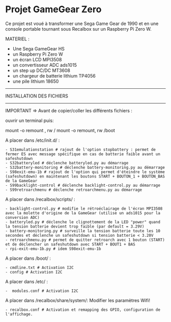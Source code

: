 # Projet GameGear Zero

Ce projet est voué à transformer une Sega Game Gear de 1990 et en une console portable tournant sous Recalbox sur un Raspberry Pi Zero W.

MATERIEL :

- Une Sega GameGear HS
- un Raspberry Pi Zero W
- un écran LCD MPI3508
- un convertisseur ADC ads1015
- un step up DC/DC MT3608
- un chargeur de batterie lithium TP4056
- une pile lithium 18650

**************************************************************
   INSTALLATION DES FICHIERS 
**************************************************************

IMPORTANT => Avant de copier/coller les différents fichiers : 

ouvrir un terminal puis:  

mount -o remount , rw /
mount -o remount, rw /boot

A placer dans /etc/init.d/ :

	- S31emulationstation # rajout de l'option stopbattery : permet de fermer ES avec message spécifique en cas de batterie faible avant un safeshutdown
	- S32batteryled # déclenche batteryled.py au démarrage
	- S32battery-monitoring # déclenche battery-monitoring.py au démarrage
	- S98exit-emu-1b # rajout de l'option qui permet d'éteindre le système (safeshutdown) en maintenant les boutons START + BOUTON_1 + BOUTON_BAS de la GameGear
	- S99backlight-control # déclenche backlight-control.py au démarrage
	- S99retroarchmenu # déclenche retroarchmenu.py au démarrage

A placer dans /recalbox/scripts/ :

	- backlight-control.py # modifie le rétroéclairage de l'écran MPI3508 avec la molette d'origine de la GameGear (utilise un ads1015 pour la conversion ADC)
	- batteryled.py # déclenche le clignottement de la LED "power" quand la tension batterie devient trop faible (par default = 3.29V)
	- battery-monitoring.py # surveille la tension batterie toute les 10 secondes et déclenche un safeshutdown si tension batterie < 3.20V
	- retroarchmenu.py # permet de quitter retroarch avec 1 bouton (START) et de déclencher un safeshutdown avec START + BOUT1 + BAS
	- rpi-exit-emu-1b.py # idem S98exit-emu-1b

A placer dans /boot/ :

	- cmdline.txt # Activation I2C
	- config # Activation I2C

A placer dans /etc/ :

	-  modules.conf # Activation I2C

A placer dans /recalbox/share/system/:
Modifier les paramètres Wifi!

	- recalbox.conf # Activation et remapping des GPIO, configuration de l'affichage.

